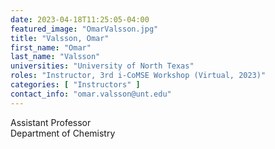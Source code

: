 ```yaml
---
date: 2023-04-18T11:25:05-04:00
featured_image: "OmarValsson.jpg"
title: "Valsson, Omar"
first_name: "Omar"
last_name: "Valsson"
universities: "University of North Texas"
roles: "Instructor, 3rd i-CoMSE Workshop (Virtual, 2023)"
categories: [ "Instructors" ]
contact_info: "omar.valsson@unt.edu"
---
```


Assistant Professor\
Department of Chemistry
